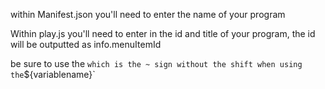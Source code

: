within Manifest.json you'll need to enter the name of your program

Within play.js you'll need to enter in the id and title of your program, the id will be outputted as info.menuItemId

be sure to use the ` which is the ~ sign without the shift when using the `${variablename}`
